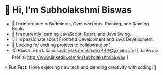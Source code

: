 # 👋 Hi, I’m Subholakshmi Biswas
- 👀 I’m interested in Badminton, Gym workouts, Painting, and Reading Books.
- 🌱 I’m currently learning JavaScript, React, and Java Swing.
- 💡 I’m passionate about Frontend Development and Java Development.
- 🎯 Looking for exciting projects to collaborate on!
- 📫 Reach me at: [Email:subholakshmibiswas444@gmail.com] | [LinkedIn Profile: http://www.linkedin.com/in/subholakshmibiswas ] 

⚡ **Fun Fact:** I love exploring new tech and blending creativity with coding! 🚀
